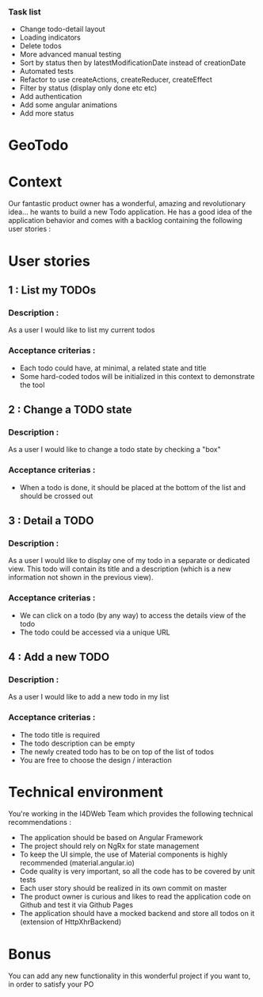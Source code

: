 ### Task list
- Change todo-detail layout
- Loading indicators
- Delete todos
- More advanced manual testing
- Sort by status then by latestModificationDate instead of creationDate
- Automated tests
- Refactor to use createActions, createReducer, createEffect
- Filter by status (display only done etc etc)
- Add authentication
- Add some angular animations
- Add more status

# GeoTodo

# Context
Our fantastic product owner has a wonderful, amazing and revolutionary idea...
he wants to build a new Todo application.
He has a good idea of the application behavior and comes with a backlog containing the following user stories :

# User stories

## 1 : List my TODOs

### Description :
As a user I would like to list my current todos

### Acceptance criterias :
- Each todo could have, at minimal, a related state and title
- Some hard-coded todos will be initialized in this context to demonstrate the tool

## 2 : Change a TODO state

### Description :
As a user I would like to change a todo state by checking a "box"

### Acceptance criterias :
- When a todo is done, it should be placed at the bottom of the list and should be crossed out

## 3 : Detail a TODO

### Description :
As a user I would like to display one of my todo in a separate or dedicated view.
This todo will contain its title and a description (which is a new information not shown in the previous view).

### Acceptance criterias :
- We can click on a todo (by any way) to access the details view of the todo
- The todo could be accessed via a unique URL

## 4 : Add a new TODO

### Description :
As a user I would like to add a new todo in my list

### Acceptance criterias :
- The todo title is required
- The todo description can be empty
- The newly created todo has to be on top of the list of todos
- You are free to choose the design / interaction

# Technical environment
You're working in the I4DWeb Team which provides the following technical recommendations :

- The application should be based on Angular Framework
- The project should rely on NgRx for state management
- To keep the UI simple, the use of Material components is highly recommended (material.angular.io)
- Code quality is very important, so all the code has to be covered by unit tests
- Each user story should be realized in its own commit on master
- The product owner is curious and likes to read the application code on Github and test it via Github Pages
- The application should have a mocked backend and store all todos on it (extension of HttpXhrBackend)

# Bonus
You can add any new functionality in this wonderful project if you want to, in order to satisfy your PO
